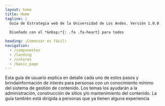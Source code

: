 ```yaml
---
layout: home
title: Home
tagline: |
  Guía de Estrategia web de la Universidad de Los Andes. Versión 1.0.0.
  
  Diseñado con el *&nbsp;*{: .fa .fa-heart} para todos

heading: ¡Comenzar es fácil!
navigation:
  - /componentes
  - /landing
  - /colores
  - /basic_page
---
```


Esta guía de usuario explica en detalle cada uno de estos pasos y brindainformación de interés para personas con un conocimiento mínimo del sistema de gestión de contenido. 
Los temas los ayudarán a la administración, construcción de sitios y/o mantenimiento del contenido. La guía también está dirigida a personas que ya tienen alguna experiencia
